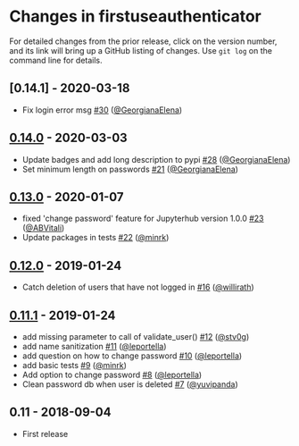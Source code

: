 # Changes in firstuseauthenticator

For detailed changes from the prior release, click on the version number, and
its link will bring up a GitHub listing of changes. Use `git log` on the
command line for details.

## [0.14.1] - 2020-03-18

* Fix login error msg [#30](https://github.com/jupyterhub/firstuseauthenticator/pull/30) ([@GeorgianaElena](https://github.com/GeorgianaElena))

## [0.14.0] - 2020-03-03

* Update badges and add long description to pypi [#28](https://github.com/jupyterhub/firstuseauthenticator/pull/28) ([@GeorgianaElena](https://github.com/GeorgianaElena))
* Set minimum length on passwords [#21](https://github.com/jupyterhub/firstuseauthenticator/pull/21) ([@GeorgianaElena](https://github.com/GeorgianaElena))

## [0.13.0] - 2020-01-07

* fixed 'change password' feature for Jupyterhub version 1.0.0 [#23](https://github.com/jupyterhub/firstuseauthenticator/pull/23) ([@ABVitali](https://github.com/ABVitali))
* Update packages in tests [#22](https://github.com/jupyterhub/firstuseauthenticator/pull/22) ([@minrk](https://github.com/minrk))

## [0.12.0] - 2019-01-24

* Catch deletion of users that have not logged in [#16](https://github.com/jupyterhub/firstuseauthenticator/pull/16) ([@willirath](https://github.com/willirath))

## [0.11.1] - 2019-01-24

* add missing parameter to call of validate_user() [#12](https://github.com/jupyterhub/firstuseauthenticator/pull/12) ([@stv0g](https://github.com/stv0g))
* add name sanitization [#11](https://github.com/jupyterhub/firstuseauthenticator/pull/11) ([@leportella](https://github.com/leportella))
* add question on how to change password [#10](https://github.com/jupyterhub/firstuseauthenticator/pull/10) ([@leportella](https://github.com/leportella))
* add basic tests [#9](https://github.com/jupyterhub/firstuseauthenticator/pull/9) ([@minrk](https://github.com/minrk))
* Add option to change password [#8](https://github.com/jupyterhub/firstuseauthenticator/pull/8) ([@leportella](https://github.com/leportella))
* Clean password db when user is deleted [#7](https://github.com/jupyterhub/firstuseauthenticator/pull/7) ([@yuvipanda](https://github.com/yuvipanda))

## 0.11 - 2018-09-04
* First release

[0.14.0]: https://github.com/jupyterhub/firstuseauthenticator/compare/v0.14.0...v0.14.1
[0.14.0]: https://github.com/jupyterhub/firstuseauthenticator/compare/0.13.0...v0.14.0
[0.13.0]: https://github.com/jupyterhub/firstuseauthenticator/compare/v0.12...0.13.0
[0.12.0]: https://github.com/jupyterhub/firstuseauthenticator/compare/v0.11...v0.12
[0.11.1]: https://github.com/jupyterhub/firstuseauthenticator/compare/v0.11...v0.11.1

